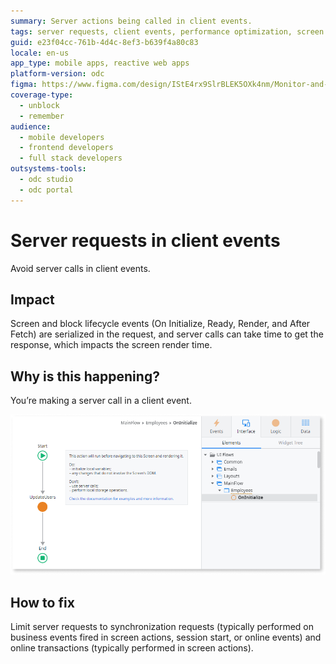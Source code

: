 ```yaml
---
summary: Server actions being called in client events.
tags: server requests, client events, performance optimization, screen render time, mobile apps
guid: e23f04cc-761b-4d4c-8ef3-b639f4a80c83
locale: en-us
app_type: mobile apps, reactive web apps
platform-version: odc
figma: https://www.figma.com/design/IStE4rx9SlrBLEK5OXk4nm/Monitor-and-troubleshoot-apps?node-id=3627-10&t=GQOBWGLkIWVooPGi-1
coverage-type:
  - unblock
  - remember
audience:
  - mobile developers
  - frontend developers
  - full stack developers
outsystems-tools:
  - odc studio
  - odc portal
---
```

# Server requests in client events

Avoid server calls in client events.

## Impact

Screen and block lifecycle events (On Initialize, Ready, Render, and After Fetch) are serialized in the request, and server calls can take time to get the response, which impacts the screen render time.

## Why is this happening?

You’re making a server call in a client event.

![An OnInitialize event flow with a server action node.](images/server-call-on-initialize-odcs.png "Server call on a client event")

## How to fix

Limit server requests to synchronization requests (typically performed on business events fired in screen actions, session start, or online events) and online transactions (typically performed in screen actions).
